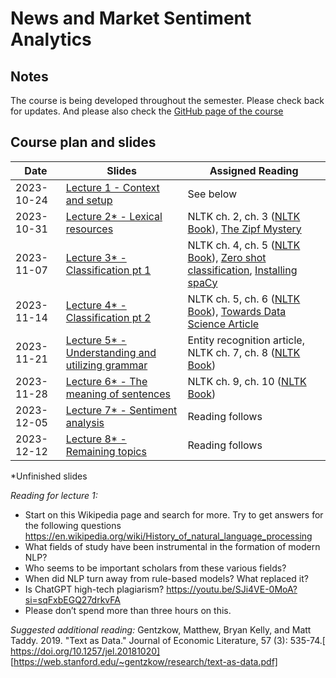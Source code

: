 # News and Market Sentiment Analytics

## Notes
The course is being developed throughout the semester. Please check back for updates. And please also check the [GitHub page of the course](https://github.com/christianvedels/News_and_Market_Sentiment_Analytics)

## Course plan and slides
| Date       | Slides | Assigned Reading |
|------------|--------|-------------------|
| 2023-10-24 | [Lecture 1 - Context and setup](https://raw.githack.com/christianvedels/News_and_Market_Sentiment_Analytics/main/Lecture%201%20-%20Context%20and%20setup/Slides.html)    | See below   |
| 2023-10-31 | [Lecture 2* - Lexical resources](https://raw.githack.com/christianvedels/News_and_Market_Sentiment_Analytics/main/Lecture%202%20-%20Lexical%20resources/Slides.html) | NLTK ch. 2, ch. 3 ([NLTK Book](https://www.nltk.org/book/)), [The Zipf Mystery](https://youtu.be/fCn8zs912OE?si=NptILXURFS4WaFnw ) |
| 2023-11-07 | [Lecture 3* - Classification pt 1](https://raw.githack.com/christianvedels/News_and_Market_Sentiment_Analytics/main/Lecture%203%20-%20Classification%20pt%201/Slides.html) | NLTK ch. 4, ch. 5 ([NLTK Book](https://www.nltk.org/book/)), [Zero shot classification](https://huggingface.co/tasks/zero-shot-classification), [Installing spaCy](https://spacy.io/usage) |
| 2023-11-14 | [Lecture 4* - Classification pt 2](https://raw.githack.com/christianvedels/News_and_Market_Sentiment_Analytics/main/Lecture%204%20-%20Classification%20pt%202/Slides.html) | NLTK ch. 5, ch. 6 ([NLTK Book](https://www.nltk.org/book/)), [Towards Data Science Article](https://towardsdatascience.com/introduction-to-embedding-clustering-and-similarity-11dd80b00061) |
| 2023-11-21 | [Lecture 5* - Understanding and utilizing grammar](https://raw.githack.com/christianvedels/News_and_Market_Sentiment_Analytics/main/Lecture%205%20-%20Understanding%20and%20utilizing%20grammar/Slides.html) | Entity recognition article, NLTK ch. 7, ch. 8 ([NLTK Book](https://www.nltk.org/book/)) |
| 2023-11-28 | [Lecture 6* - The meaning of sentences](https://raw.githack.com/christianvedels/News_and_Market_Sentiment_Analytics/main/Lecture%206%20-%20The%20meaning%20of%20sentences/Slides.html) | NLTK ch. 9, ch. 10 ([NLTK Book](https://www.nltk.org/book/)) |
| 2023-12-05 | [Lecture 7* - Sentiment analysis](https://raw.githack.com/christianvedels/News_and_Market_Sentiment_Analytics/main/Lecture%207%20-%20Sentiment%20analysis/Slides.html) | Reading follows |
| 2023-12-12 | [Lecture 8* - Remaining topics](https://raw.githack.com/christianvedels/News_and_Market_Sentiment_Analytics/main/Lecture%208%20-%20Remaining%20topics/Slides.html#1) | Reading follows |


*Unfinished slides

*Reading for lecture 1:*

-	Start on this Wikipedia page and search for more. Try to get answers for the following questions  https://en.wikipedia.org/wiki/History_of_natural_language_processing 
-	What fields of study have been instrumental in the formation of modern NLP?  
-	Who seems to be important scholars from these various fields?  
-	When did NLP turn away from rule-based models? What replaced it?  
-	Is ChatGPT high-tech plagiarism? https://youtu.be/SJi4VE-0MoA?si=sqFxbEGQ27drkvFA  
-	Please don’t spend more than three hours on this. 

*Suggested additional reading:* Gentzkow, Matthew, Bryan Kelly, and Matt Taddy. 2019. "Text as Data." Journal of Economic Literature, 57 (3): 535-74.[ https://doi.org/10.1257/jel.20181020] [https://web.stanford.edu/~gentzkow/research/text-as-data.pdf] 
